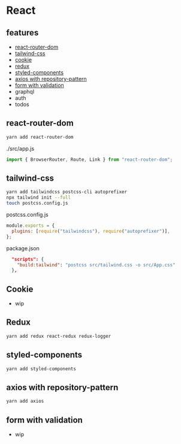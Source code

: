 # React

## features

- [react-router-dom](#react-router-dom)
- [tailwind-css](#tailwind-css)
- [cookie](#cookie)
- [redux](#redux)
- [styled-components](#styled-components)
- [axios with repository-pattern](#axios-with-repository-pattern)
- [form with validation](#form-with-validation)
- graphql
- auth
- todos

## react-router-dom

```sh
yarn add react-router-dom
```

./src/app.js

```js
import { BrowserRouter, Route, Link } from "react-router-dom";
```

## tailwind-css

```sh
yarn add tailwindcss postcss-cli autoprefixer
npx tailwind init --full
touch postcss.config.js
```

postcss.config.js

```js
module.exports = {
  plugins: [require("tailwindcss"), require("autoprefixer")],
};
```

package.json

```json
  "scripts": {
    "build:tailwind": "postcss src/tailwind.css -o src/App.css"
  },
```

## Cookie

- wip

## Redux

```sh
yarn add redux react-redux redux-logger
```

## styled-components

```sh
yarn add styled-components
```

## axios with repository-pattern

```sh
yarn add axios
```

## form with validation

- wip
